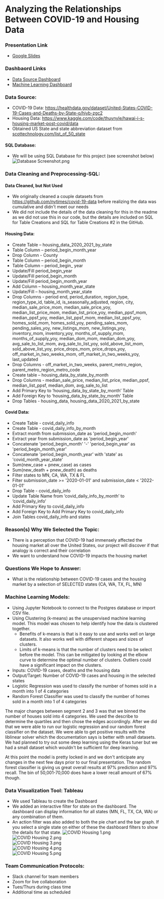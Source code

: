 # Analyzing the Relationships Between COVID-19 and Housing Data

### Presentation Link
- [Google Slides](https://docs.google.com/presentation/d/1bv3LSd37Qxwq-3BTp1zodWL7fH8tMsefu9D7WUe0sQY/edit?usp=sharing)

### Dashbaord Links
- [Data Source Dashboard](https://public.tableau.com/app/profile/april.vilmin/viz/CovidHousing/COVIDHOUSING?publish=yes)
- [Machine Learning Dashboard](https://public.tableau.com/app/profile/april.vilmin/viz/CovidHousingMachineLearning/MachineLearning?publish=yes)

### Data Source:
- COVID-19 Data: https://healthdata.gov/dataset/United-States-COVID-19-Cases-and-Deaths-by-State-o/hiyb-zgc2
- Housing Data: https://www.kaggle.com/code/thuynyle/hawai-i-s-housing-market-post-covid/data
- Obtained US State and state abbreviation dataset from [scottechnology.com/list_of_50_state](https://scottontechnology.com/alphabetical-50-us-states-abbreviations-list/)


#### SQL Database:
- We will be using SQL Database for this project (see screenshot below)
![Database Screenshot.png](https://github.com/ajmotylinski/Data_Viz_Final_Project/blob/main/Resources/Screenshots/Database%20Screenshot.png)  

### Data Cleaning and Preprocessing-SQL: 
#### Data Cleaned, but Not Used
-  We originally cleaned a couple datasets from https://github.com/nytimes/covid-19-data before realizing the data was cumulative and didn't meet our needs
-  We did not include the details of the data cleaning for this in the readme as we did not use this in our code, but the details are included on SQL for Table Creations and SQL for Table Creations #2 in the GitHub.

#### Housing Data:
- Create Table – housing_data_2020_2021_by_state
- Table Column – period_begin_month_year
- Drop Column - County
- Table Column – period_begin_month
- Table Column – period_begin_ year
- Update/Fill period_begin_year
- Update/Fill period_begin_month
- Update/Fill period_begin_month_year
- Add Column – housing_month_year_state
- Update/Fill – housing_month_year_state
- Drop Columns - period end, period_duration, region_type, region_type_id, table_id, is_seasonally_adjusted, region, city, median_sale_price_mom, median_sale_price_yoy, median_list_price_mom, median_list_price_yoy, median_ppsf_mom, median_ppsf_yoy, median_list_ppsf_mom, median_list_ppsf_yoy, homes_sold_mom, homes_sold_yoy, pending_sales_mom, pending_sales_yoy, new_listings_mom, new_listings_yoy, inventory_mom, inventory_yoy, months_of_supply_mom, months_of_supply_yoy, median_dom_mom,	median_dom_yoy, avg_sale_to_list_mom, avg_sale_to_list_yoy, sold_above_list_mom, sold_above_list_yoy, price_drops_mom, price_drops_yoy, off_market_in_two_weeks_mom, off_market_in_two_weeks_yoy, last_updated
- Drop Columns - off_market_in_two_weeks, parent_metro_region, parent_metro_region_metro_code
- Create table – housing_data_by_state_by_month
- Drop Columns - median_sale_price, median_list_price, median_ppsf, median_list_ppsf, median_dom, avg_sale_to_list
- Add Primary Key to ‘housing_data_by_state_by_month’ Table
- Add Foreign Key to ‘housing_data_by_state_by_month’ Table
- Drop Tables - housing_data, housing_data_2020_2021_by_state

#### Covid Data:
- Create Table - covid_daily_info
- Create Table - covid_daily_info_by_month
- Extract month from submission_date as 'period_begin_month'
- Extract year from submission_date as 'period_begin_year'
- Concatenate 'period_begin_month' '-' 'period_begin_year' as 'period_begin_month_year'
- Concatenate 'period_begin_month_year' with 'state' as 'covid_month_year_state'
- Sum(new_case + pnew_case) as cases
- Sum(new_death + pnew_death) as deaths
- Filter states to MN, CA, WA, TX & FL
- Filter submission_date >= '2020-01-01' and submission_date < '2022-01-01'
- Drop Table - covid_daily_info
- Update Table Name from ‘covid_daily_info_by_month’ to ‘covid_daily_info’
- Add Primary Key to covid_daily_info
- Add Foreign Key to Add Primary Key to covid_daily_info
- Join Tables covid_daily_info and states

### Reason(s) Why We Selected the Topic:
 -  There is a perception that COVID-19 had immensely affected the housing market all over the United States, our project will discover if that analogy is correct and their correlation
 -  We want to understand how COVID-19 impacts the housing market
 
### Questions We Hope to Answer:
- What is the relationship between COVID-19 cases and the housing market by a selection of SELECTED states (CA, WA, TX, FL, MN) 

### Machine Learning Models:  
- Using Jupyter Notebook to connect to the Postgres database or import CSV file.  
- Using Clustering (k-means) as the unsupervised machine learning model. This model was chosen to help identify how the data is clustered together. 
  - Benefits of k-means is that is it easy to use and works well on large datasets. It also works well with different shapes and sizes of clusters.
  - Limits of k-means is that the number of clusters need to be select before the model. This can be mitigated by looking at the elbow curve to determine the optimal number of clusters. Outliers could have a significant impact on the clusters.
- Inputs: COVID-19 cases, deaths and the housing data
- Output/Target: Number of COVID-19 cases and housing in the selected states
- Logistic Regression was used to classify the number of homes sold in a month into 1 of 4 categories
- Random Forest Classifier was used to classify the number of homes sold in a month into 1 of 4 categories

The major changes between segment 2 and 3 was that we binned the number of houses sold into 4 categories. We used the describe to determine the quartiles and then chose the edges accordingly. After we did that we were able to run our logistic regression and our random forest classifier on the dataset. We were able to get positive results with the liblinear solver which the documentation says is better with small datasets. We had planned to try out some deep learning using the Keras tuner but we had a small dataset which wouldn't be sufficient for deep learning. 

At this point the model is pretty locked in and we don't anticipate any changes in the next few days prior to our final presentation. 
The random forest classifier is giving us great overall results at 97% prediction and 97% recall. The bin of 50,001-70,000 does have a lower recall amount of 67% though.

### Data Visualization Tool: Tableau
- We used Tableau to create the Dashboard
- We added an interactive filter for state on the dashboard. The dashboard can display information for all states (MN, FL, TX, CA, WA) or any combination of them.
- An action filter was also added to both the pie chart and the bar graph. If you select a single state on either of these the dashboard filters to show the details for that state.
![COVID Housing 1.png](https://github.com/ajmotylinski/Data_Viz_Final_Project/blob/main/Resources/Screenshots/COVID%20%26%20Housing%201.png)  
![COVID Housing 2.png](https://github.com/ajmotylinski/Data_Viz_Final_Project/blob/main/Resources/Screenshots/COVID%20%26%20Housing%202.png)  
![COVID Housing 3.png](https://github.com/ajmotylinski/Data_Viz_Final_Project/blob/main/Resources/Screenshots/COVID%20%26%20Housing%203.png)  
![COVID Housing 4.png](https://github.com/ajmotylinski/Data_Viz_Final_Project/blob/main/Resources/Screenshots/COVID%20%26%20Housing%204.png)  
![COVID Housing 5.png](https://github.com/ajmotylinski/Data_Viz_Final_Project/blob/main/Resources/Screenshots/COVID%20%26%20Housing%205.png) 

### Team Communication Protocols:
- Slack channel for team members
- Zoom for live collaboration
- Tues/Thurs during class time
- Additional time as scheduled

